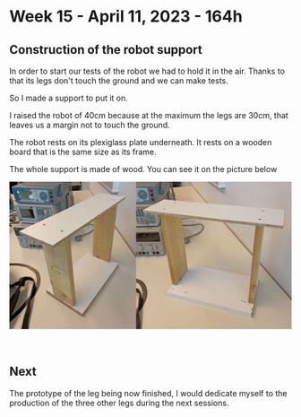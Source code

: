 # Week 15 - April 11, 2023 - 164h

## Construction of the robot support

In order to start our tests of the robot we had to hold it in the air. Thanks to that its legs don't touch the ground and we can make tests.

So I made a support to put it on.

I raised the robot of 40cm because at the maximum the legs are 30cm, that leaves us a margin not to touch the ground.

The robot rests on its plexiglass plate underneath. It rests on a wooden board that is the same size as its frame.

The whole support is made of wood. You can see it on the picture below

![Robot support](assets/session_20/support.png)

<br>

## Next

The prototype of the leg being now finished, I would dedicate myself to the production of the three other legs during the next sessions.